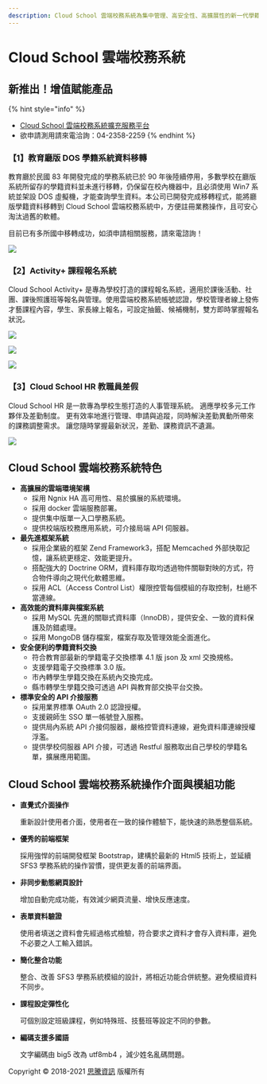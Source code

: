 ```yaml
---
description: Cloud School 雲端校務系統為集中管理、高安全性、高擴展性的新一代學籍管理系統
---
```


# Cloud School 雲端校務系統

## 新推出！增值賦能產品

{% hint style="info" %}
* [Cloud School 雲端校務系統擴充服務平台](https://lihi1.com/Sm0PM)
* 欲申請測用請來電洽詢：04-2358-2259
{% endhint %}

### 【1】教育廳版 DOS 學籍系統資料移轉

教育廳於民國 83 年開發完成的學務系統已於 90 年後陸續停用，多數學校在廳版系統所留存的學籍資料並未進行移轉，仍保留在校內機器中，且必須使用 Win7 系統並架設 DOS 虛擬機，才能查詢學生資料。本公司已開發完成移轉程式，能將廳版學籍資料移轉到 Cloud School 雲端校務系統中，方便註冊業務操作，且可安心淘汰過舊的軟體。

目前已有多所國中移轉成功，如須申請相關服務，請來電諮詢！

![](.gitbook/assets/jiao-yu-ting-ban-yi-zhuan-01.png)

### 【2】Activity+ 課程報名系統

Cloud School Activity+ 是專為學校打造的課程報名系統，適用於課後活動、社團、課後照護班等報名與管理。使用雲端校務系統帳號認證，學校管理者線上發佈才藝課程內容，學生、家長線上報名，可設定抽籤、候補機制，雙方即時掌握報名狀況。

![](.gitbook/assets/cai-yi-bao-ming-01.png)

![](.gitbook/assets/cai-yi-bao-ming-02.png)

![](.gitbook/assets/cai-yi-bao-ming-03%20%281%29.png)

### 【3】Cloud School HR 教職員差假

Cloud School HR 是一款專為學校生態打造的人事管理系統。 適應學校多元工作夥伴及差勤制度。 更有效率地進行管理、申請與追蹤，同時解決差勤異動所帶來的課務調整需求。 讓您隨時掌握最新狀況，差勤、課務資訊不遺漏。

![](.gitbook/assets/fang-an-jia-ge-feature.png)

## Cloud School 雲端校務系統特色

* **高擴展的雲端環境架構**
  * 採用 Ngnix HA 高可用性、易於擴展的系統環境。
  * 採用 docker 雲端服務部署。
  * 提供集中版單一入口學務系統。
  * 提供校端版校務應用系統，可介接局端 API 伺服器。
* **最先進框架系統**
  * 採用企業級的框架 Zend Framework3，搭配 Memcached 外部快取記憶，讓系統更穩定、效能更提升。
  * 搭配強大的 Doctrine ORM，資料庫存取均透過物件關聯對映的方式，符合物件導向之現代化軟體思維。
  * 採用 ACL（Access Control List）權限控管每個模組的存取控制，杜絕不當連線。
* **高效能的資料庫與檔案系統**
  * 採用 MySQL 先進的關聯式資料庫（InnoDB），提供安全、一致的資料保護及防錯處理。
  * 採用 MongoDB 儲存檔案，檔案存取及管理效能全面進化。
* **安全便利的學籍資料交換**
  * 符合教育部最新的學籍電子交換標準 4.1 版 json 及 xml 交換規格。
  * 支援學籍電子交換標準 3.0 版。
  * 市內轉學生學籍交換在系統內交換完成。
  * 縣市轉學生學籍交換可透過 API 與教育部交換平台交換。
* **標準安全的 API 介接服務**
  * 採用業界標準 OAuth 2.0 認證授權。
  * 支援親師生 SSO 單一帳號登入服務。
  * 提供局內系統 API 介接伺服器，嚴格控管資料連線，避免資料庫連線授權浮濫。
  * 提供學校伺服器 API 介接，可透過 Restful 服務取出自己學校的學籍名單，擴展應用範圍。

## Cloud School 雲端校務系統操作介面與模組功能

* **直覺式介面操作**

  重新設計使用者介面，使用者在一致的操作體驗下，能快速的熟悉整個系統。

* **優秀的前端框架**

  採用強悍的前端開發框架 Bootstrap，建構於最新的 Html5 技術上，並延續 SFS3 學務系統的操作習慣，提供更友善的前端界面。

* **非同步動態網頁設計**

  增加自動完成功能，有效減少網頁流量、增快反應速度。

* **表單資料驗證**

  使用者填送之資料會先經過格式檢驗，符合要求之資料才會存入資料庫，避免不必要之人工輸入錯誤。

* **簡化整合功能**

  整合、改善 SFS3 學務系統模組的設計，將相近功能合併統整。避免模組資料不同步。

* **課程設定彈性化**

  可個別設定班級課程，例如特殊班、技藝班等設定不同的參數。

* **編碼支援多國語**

  文字編碼由 big5 改為 utf8mb4 ，減少姓名亂碼問題。



Copyright © 2018-2021 [思騰資訊](https://www.cloudschool.com.tw/) 版權所有

